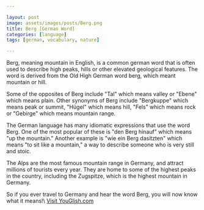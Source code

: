 ```yaml
---

layout: post
image: assets/images/posts/Berg.png
title: Berg [German Word]
categories: [language]
tags: [german, vocabulary, nature]

---
```


Berg, meaning mountain in English, is a common german word that is often used to describe high peaks, hills or other elevated geological features. The word is derived from the Old High German word berg, which meant mountain or hill.

Some of the opposites of Berg include "Tal" which means valley or "Ebene" which means plain. Other synonyms of Berg include "Bergkuppe" which means peak or summit, "Hügel" which means hill, "Fels" which means rock or "Gebirge" which means mountain range.

The German language has many idiomatic expressions that use the word Berg. One of the most popular of these is "den Berg hinauf" which means "up the mountain." Another example is "wie ein Berg dasitzten" which means "to sit like a mountain," a way to describe someone who is very still and stoic.

The Alps are the most famous mountain range in Germany, and attract millions of tourists every year. They are home to some of the highest peaks in the country, including the Zugspitze, which is the highest mountain in Germany.

So if you ever travel to Germany and hear the word Berg, you will now know what it means!\ <a id="yg-widget-0" class="youglish-widget" data-query="Berg" data-lang="german" data-components="8412" data-auto-start="0" data-bkg-color="theme_light" data-title="How%20to%20pronounce%20Berg%20in%20German"  rel="nofollow" href="https://youglish.com">Visit YouGlish.com</a><script async src="https://youglish.com/public/emb/widget.js" charset="utf-8"></script>